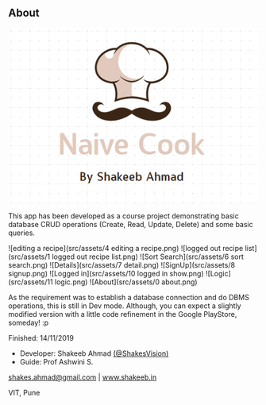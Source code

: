 ## About

![Naive Chef Banner](src/assets/NaiveChef.PNG)

This app has been developed as a course project demonstrating basic database CRUD operations (Create, Read, Update, Delete) and some basic queries.

![editing a recipe](src/assets/4 editing a recipe.png)
![logged out recipe list](src/assets/1 logged out recipe list.png)
![Sort Search](src/assets/6 sort search.png)
![Details](src/assets/7 detail.png)
![SignUp](src/assets/8 signup.png)
![Logged in](src/assets/10 logged in show.png)
![Logic](src/assets/11 logic.png)
![About](src/assets/0 about.png)

As the requirement was to establish a database connection and do DBMS operations, this is still in Dev mode. Although, you can expect a slightly modified version with a little code refinement in the Google PlayStore, someday! :p

Finished: 14/11/2019

*   Developer: Shakeeb Ahmad [(@ShakesVision)](https://t.me/ShakesVision)
*   Guide: Prof Ashwini S.

shakes.ahmad@gmail.com | www.shakeeb.in

VIT, Pune